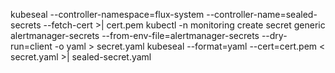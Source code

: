 kubeseal --controller-namespace=flux-system --controller-name=sealed-secrets --fetch-cert >| cert.pem
kubectl -n monitoring create secret generic alertmanager-secrets --from-env-file=alertmanager-secrets --dry-run=client -o yaml > secret.yaml
kubeseal --format=yaml --cert=cert.pem < secret.yaml >| sealed-secret.yaml
